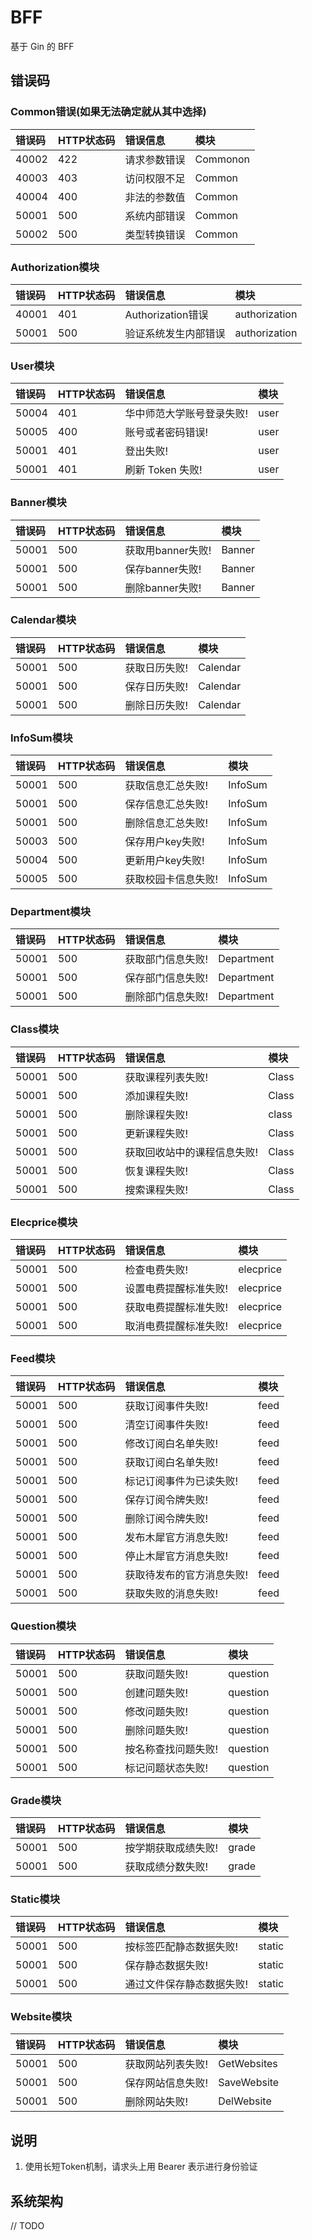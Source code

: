# BFF
基于 Gin 的 BFF

## 错误码

### Common错误(如果无法确定就从其中选择)

| 错误码 | HTTP状态码 | 错误信息     | 模块     |
| :----- | :--------- | :----------- | :------- |
| 40002  | 422        | 请求参数错误 | Commonon |
| 40003  | 403        | 访问权限不足 | Common   |
| 40004  | 400        | 非法的参数值 | Common   |
| 50001  | 500        | 系统内部错误 | Common   |
| 50002  | 500        | 类型转换错误 | Common   |

### Authorization模块

| 错误码 | HTTP状态码 | 错误信息             | 模块          |
| :----- | :--------- | :------------------- | :------------ |
| 40001  | 401        | Authorization错误    | authorization |
| 50001  | 500        | 验证系统发生内部错误 | authorization |

### User模块

| 错误码 | HTTP状态码 | 错误信息                  | 模块 |
| :----- | :--------- | :------------------------ | :--- |
| 50004  | 401        | 华中师范大学账号登录失败! | user |
| 50005  | 400        | 账号或者密码错误!         | user |
| 50001  | 401        | 登出失败!                 | user |
| 50001  | 401        | 刷新 Token 失败!          | user |

### Banner模块

| 错误码 | HTTP状态码 | 错误信息          | 模块   |
| :----- | :--------- | :---------------- | :----- |
| 50001  | 500        | 获取用banner失败! | Banner |
| 50001  | 500        | 保存banner失败!   | Banner |
| 50001  | 500        | 删除banner失败!   | Banner |

### Calendar模块

| 错误码 | HTTP状态码 | 错误信息      | 模块     |
| :----- | :--------- | :------------ | :------- |
| 50001  | 500        | 获取日历失败! | Calendar |
| 50001  | 500        | 保存日历失败! | Calendar |
| 50001  | 500        | 删除日历失败! | Calendar |

### InfoSum模块

| 错误码 | HTTP状态码 | 错误信息            | 模块    |
| :----- | :--------- | :------------------ | :------ |
| 50001  | 500        | 获取信息汇总失败!   | InfoSum |
| 50001  | 500        | 保存信息汇总失败!   | InfoSum |
| 50001  | 500        | 删除信息汇总失败!   | InfoSum |
| 50003  | 500        | 保存用户key失败!    | InfoSum |
| 50004  | 500        | 更新用户key失败!    | InfoSum |
| 50005  | 500        | 获取校园卡信息失败! | InfoSum |

### Department模块

| 错误码 | HTTP状态码 | 错误信息          | 模块       |
| :----- | :--------- | :---------------- | :--------- |
| 50001  | 500        | 获取部门信息失败! | Department |
| 50001  | 500        | 保存部门信息失败! | Department |
| 50001  | 500        | 删除部门信息失败! | Department |

### Class模块

| 错误码 | HTTP状态码 | 错误信息                    | 模块  |
| :----- | :--------- | :-------------------------- | :---- |
| 50001  | 500        | 获取课程列表失败!           | Class |
| 50001  | 500        | 添加课程失败!               | Class |
| 50001  | 500        | 删除课程失败!               | class |
| 50001  | 500        | 更新课程失败!               | Class |
| 50001  | 500        | 获取回收站中的课程信息失败! | Class |
| 50001  | 500        | 恢复课程失败!               | Class |
| 50001  | 500        | 搜索课程失败!               | Class |

### Elecprice模块

| 错误码 | HTTP状态码 | 错误信息              | 模块      |
| :----- | :--------- | :-------------------- | :-------- |
| 50001  | 500        | 检查电费失败!         | elecprice |
| 50001  | 500        | 设置电费提醒标准失败! | elecprice |
| 50001  | 500        | 获取电费提醒标准失败! | elecprice |
| 50001  | 500        | 取消电费提醒标准失败! | elecprice |

### Feed模块

| 错误码 | HTTP状态码 | 错误信息                  | 模块 |
| :----- | :--------- | :------------------------ | :--- |
| 50001  | 500        | 获取订阅事件失败!         | feed |
| 50001  | 500        | 清空订阅事件失败!         | feed |
| 50001  | 500        | 修改订阅白名单失败!       | feed |
| 50001  | 500        | 获取订阅白名单失败!       | feed |
| 50001  | 500        | 标记订阅事件为已读失败!   | feed |
| 50001  | 500        | 保存订阅令牌失败!         | feed |
| 50001  | 500        | 删除订阅令牌失败!         | feed |
| 50001  | 500        | 发布木犀官方消息失败!     | feed |
| 50001  | 500        | 停止木犀官方消息失败!     | feed |
| 50001  | 500        | 获取待发布的官方消息失败! | feed |
| 50001  | 500        | 获取失败的消息失败!       | feed |

### Question模块

| 错误码 | HTTP状态码 | 错误信息            | 模块     |
| :----- | :--------- | :------------------ | :------- |
| 50001  | 500        | 获取问题失败!       | question |
| 50001  | 500        | 创建问题失败!       | question |
| 50001  | 500        | 修改问题失败!       | question |
| 50001  | 500        | 删除问题失败!       | question |
| 50001  | 500        | 按名称查找问题失败! | question |
| 50001  | 500        | 标记问题状态失败!   | question |

### Grade模块

| 错误码 | HTTP状态码 | 错误信息            | 模块  |
| :----- | :--------- | :------------------ | :---- |
| 50001  | 500        | 按学期获取成绩失败! | grade |
| 50001  | 500        | 获取成绩分数失败!   | grade |

### Static模块

| 错误码 | HTTP状态码 | 错误信息                  | 模块   |
| :----- | :--------- | :------------------------ | :----- |
| 50001  | 500        | 按标签匹配静态数据失败!   | static |
| 50001  | 500        | 保存静态数据失败!         | static |
| 50001  | 500        | 通过文件保存静态数据失败! | static |

### Website模块

| 错误码 | HTTP状态码 | 错误信息          | 模块        |
| :----- | :--------- | :---------------- | :---------- |
| 50001  | 500        | 获取网站列表失败! | GetWebsites |
| 50001  | 500        | 保存网站信息失败! | SaveWebsite |
| 50001  | 500        | 删除网站失败!     | DelWebsite  |

## 说明

1. 使用长短Token机制，请求头上用 Bearer 表示进行身份验证

## 系统架构

// TODO


